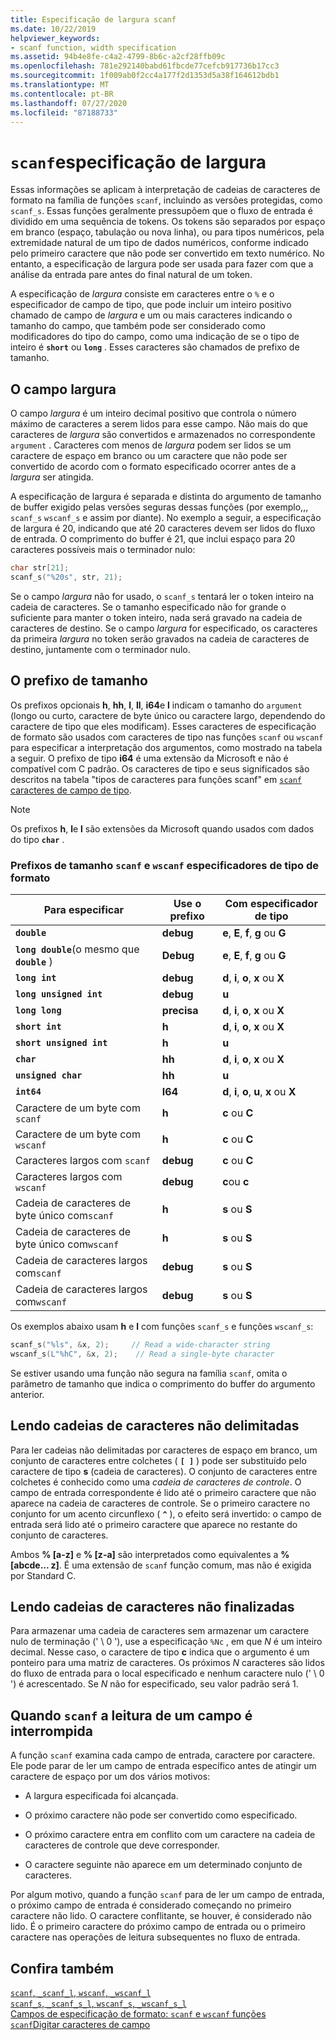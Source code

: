 ```yaml
---
title: Especificação de largura scanf
ms.date: 10/22/2019
helpviewer_keywords:
- scanf function, width specification
ms.assetid: 94b4e8fe-c4a2-4799-8b6c-a2cf28ffb09c
ms.openlocfilehash: 781e292140babd61fbcde77cefcb917736b17cc3
ms.sourcegitcommit: 1f009ab0f2cc4a177f2d1353d5a38f164612bdb1
ms.translationtype: MT
ms.contentlocale: pt-BR
ms.lasthandoff: 07/27/2020
ms.locfileid: "87188733"
---
```

# <a name="scanf-width-specification"></a>`scanf`especificação de largura

Essas informações se aplicam à interpretação de cadeias de caracteres de formato na família de funções `scanf`, incluindo as versões protegidas, como `scanf_s`. Essas funções geralmente pressupõem que o fluxo de entrada é dividido em uma sequência de tokens. Os tokens são separados por espaço em branco (espaço, tabulação ou nova linha), ou para tipos numéricos, pela extremidade natural de um tipo de dados numéricos, conforme indicado pelo primeiro caractere que não pode ser convertido em texto numérico. No entanto, a especificação de largura pode ser usada para fazer com que a análise da entrada pare antes do final natural de um token.

A especificação de *largura* consiste em caracteres entre o `%` e o especificador de campo de tipo, que pode incluir um inteiro positivo chamado de campo de *largura* e um ou mais caracteres indicando o tamanho do campo, que também pode ser considerado como modificadores do tipo do campo, como uma indicação de se o tipo de inteiro é **`short`** ou **`long`** . Esses caracteres são chamados de prefixo de tamanho.

## <a name="the-width-field"></a>O campo largura

O campo *largura* é um inteiro decimal positivo que controla o número máximo de caracteres a serem lidos para esse campo. Não mais do que caracteres de *largura* são convertidos e armazenados no correspondente `argument` . Caracteres com menos de *largura* podem ser lidos se um caractere de espaço em branco ou um caractere que não pode ser convertido de acordo com o formato especificado ocorrer antes de a *largura* ser atingida.

A especificação de largura é separada e distinta do argumento de tamanho de buffer exigido pelas versões seguras dessas funções (por exemplo,,, `scanf_s` `wscanf_s` e assim por diante). No exemplo a seguir, a especificação de largura é 20, indicando que até 20 caracteres devem ser lidos do fluxo de entrada. O comprimento do buffer é 21, que inclui espaço para 20 caracteres possíveis mais o terminador nulo:

```C
char str[21];
scanf_s("%20s", str, 21);
```

Se o campo *largura* não for usado, o `scanf_s` tentará ler o token inteiro na cadeia de caracteres. Se o tamanho especificado não for grande o suficiente para manter o token inteiro, nada será gravado na cadeia de caracteres de destino. Se o campo *largura* for especificado, os caracteres da primeira *largura* no token serão gravados na cadeia de caracteres de destino, juntamente com o terminador nulo.

## <a name="the-size-prefix"></a>O prefixo de tamanho

Os prefixos opcionais **h**, **hh**, **l**, **ll**, **i64**e **l** indicam o tamanho do `argument` (longo ou curto, caractere de byte único ou caractere largo, dependendo do caractere de tipo que eles modificam). Esses caracteres de especificação de formato são usados com caracteres de tipo nas funções `scanf` ou `wscanf` para especificar a interpretação dos argumentos, como mostrado na tabela a seguir. O prefixo de tipo **i64** é uma extensão da Microsoft e não é compatível com C padrão. Os caracteres de tipo e seus significados são descritos na tabela "tipos de caracteres para funções scanf" em [ `scanf` caracteres de campo de tipo](../c-runtime-library/scanf-type-field-characters.md).

> [!NOTE]
> Os prefixos **h**, **l**e **l** são extensões da Microsoft quando usados com dados do tipo **`char`** .

### <a name="size-prefixes-for-scanf-and-wscanf-format-type-specifiers"></a>Prefixos de tamanho `scanf` e `wscanf` especificadores de tipo de formato

|Para especificar|Use o prefixo|Com especificador de tipo|
|----------------|----------------|-------------------------|
|**`double`**|**debug**|**e**, **E**, **f**, **g** ou **G**|
|**`long double`**(o mesmo que **`double`** )|**Debug**|**e**, **E**, **f**, **g** ou **G**|
|**`long int`**|**debug**|**d**, **i**, **o**, **x** ou **X**|
|**`long unsigned int`**|**debug**|**u**|
|**`long long`**|**precisa**|**d**, **i**, **o**, **x** ou **X**|
|**`short int`**|**h**|**d**, **i**, **o**, **x** ou **X**|
|**`short unsigned int`**|**h**|**u**|
|**`char`**|**hh**|**d**, **i**, **o**, **x** ou **X**|
|**`unsigned char`**|**hh**|**u**|
|**`int64`**|**I64**|**d**, **i**, **o**, **u**, **x** ou **X**|
|Caractere de um byte com `scanf`|**h**|**c** ou **C**|
|Caractere de um byte com `wscanf`|**h**|**c** ou **C**|
|Caracteres largos com `scanf`|**debug**|**c** ou **C**|
|Caracteres largos com `wscanf`|**debug**|**c**ou **c**|
|Cadeia de caracteres de byte único com`scanf`|**h**|**s** ou **S**|
|Cadeia de caracteres de byte único com`wscanf`|**h**|**s** ou **S**|
|Cadeia de caracteres largos com`scanf`|**debug**|**s** ou **S**|
|Cadeia de caracteres largos com`wscanf`|**debug**|**s** ou **S**|

Os exemplos abaixo usam **h** e **l** com funções `scanf_s` e funções `wscanf_s`:

```C
scanf_s("%ls", &x, 2);     // Read a wide-character string
wscanf_s(L"%hC", &x, 2);    // Read a single-byte character
```

Se estiver usando uma função não segura na família `scanf`, omita o parâmetro de tamanho que indica o comprimento do buffer do argumento anterior.

## <a name="reading-undelimited-strings"></a>Lendo cadeias de caracteres não delimitadas

Para ler cadeias não delimitadas por caracteres de espaço em branco, um conjunto de caracteres entre colchetes ( **`[ ]`** ) pode ser substituído pelo caractere de tipo **s** (cadeia de caracteres). O conjunto de caracteres entre colchetes é conhecido como uma *cadeia de caracteres de controle*. O campo de entrada correspondente é lido até o primeiro caractere que não aparece na cadeia de caracteres de controle. Se o primeiro caractere no conjunto for um acento circunflexo ( **`^`** ), o efeito será invertido: o campo de entrada será lido até o primeiro caractere que aparece no restante do conjunto de caracteres.

Ambos **% [a-z]** e **% [z-a]** são interpretados como equivalentes a **% [abcde... z]**. É uma extensão de `scanf` função comum, mas não é exigida por Standard C.

## <a name="reading-unterminated-strings"></a>Lendo cadeias de caracteres não finalizadas

Para armazenar uma cadeia de caracteres sem armazenar um caractere nulo de terminação (' \ 0 '), use a especificação `%Nc` , em que *N* é um inteiro decimal. Nesse caso, o caractere de tipo **c** indica que o argumento é um ponteiro para uma matriz de caracteres. Os próximos *N* caracteres são lidos do fluxo de entrada para o local especificado e nenhum caractere nulo (' \ 0 ') é acrescentado. Se *N* não for especificado, seu valor padrão será 1.

## <a name="when-scanf-stops-reading-a-field"></a>Quando `scanf` a leitura de um campo é interrompida

A função `scanf` examina cada campo de entrada, caractere por caractere. Ele pode parar de ler um campo de entrada específico antes de atingir um caractere de espaço por um dos vários motivos:

- A largura especificada foi alcançada.

- O próximo caractere não pode ser convertido como especificado.

- O próximo caractere entra em conflito com um caractere na cadeia de caracteres de controle que deve corresponder.

- O caractere seguinte não aparece em um determinado conjunto de caracteres.

Por algum motivo, quando a função `scanf` para de ler um campo de entrada, o próximo campo de entrada é considerado começando no primeiro caractere não lido. O caractere conflitante, se houver, é considerado não lido. É o primeiro caractere do próximo campo de entrada ou o primeiro caractere nas operações de leitura subsequentes no fluxo de entrada.

## <a name="see-also"></a>Confira também

[`scanf`, `_scanf_l`, `wscanf`, `_wscanf_l`](../c-runtime-library/reference/scanf-scanf-l-wscanf-wscanf-l.md)<br/>
[`scanf_s`, `_scanf_s_l`, `wscanf_s`, `_wscanf_s_l`](../c-runtime-library/reference/scanf-s-scanf-s-l-wscanf-s-wscanf-s-l.md)<br/>
[Campos de especificação de formato: `scanf` e `wscanf` funções](../c-runtime-library/format-specification-fields-scanf-and-wscanf-functions.md)<br/>
[`scanf`Digitar caracteres de campo](../c-runtime-library/scanf-type-field-characters.md)<br/>
